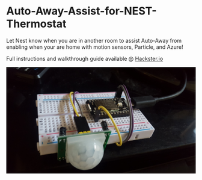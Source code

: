 # Auto-Away-Assist-for-NEST-Thermostat
Let Nest know when you are in another room to assist Auto-Away from enabling when your are home with motion sensors, Particle, and Azure!

Full instructions and walkthrough guide available @ [Hackster.io](https://www.hackster.io/pjdecarlo/auto-away-assist-for-nest-thermostat-8ad566)

![Hardware Prototype](/Assets/prototype.png)  

